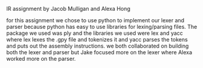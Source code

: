IR assignment by Jacob Mulligan and Alexa Hong

for this assignment we chose to use python to implement our lexer and parser because python has easy to use libraries for lexing/parsing files.
The package we used was ply and the libraries we used were lex and yacc where lex lexes the .gpy file and tokenizes it and yacc parses the tokens and puts out the assembly instructions. we both collaborated on building both the lexer and parser but Jake focused more on the lexer where Alexa worked more on the parser.